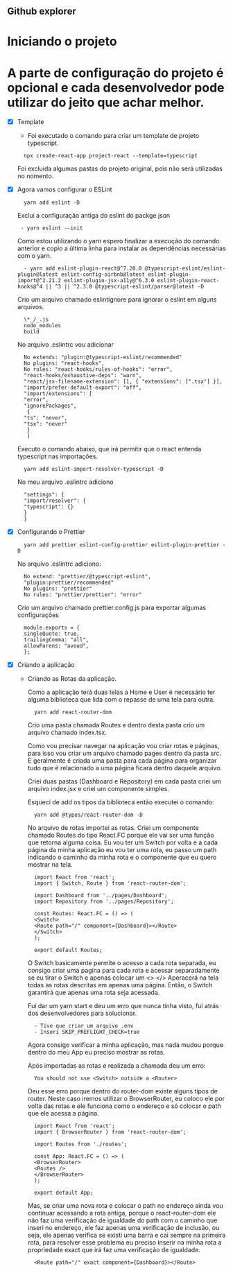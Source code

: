 ## Github explorer

# Iniciando o projeto

# A parte de configuração do projeto é opcional e cada desenvolvedor pode utilizar do jeito que achar melhor.

- [x] Template

  - Foi executado o comando para criar um template de projeto typescript.

  ```
    npx create-react-app project-react --template=typescript
  ```

  Foi excluída algumas pastas do projeto original, pois não será utilizadas no nomento.

- [x] Agora vamos configurar o ESLint

  ```
    yarn add eslint -D
  ```

  Exclui a configuração antiga do eslint do packge json

  ```
   - yarn eslint --init
  ```

  Como estou utilizando o yarn espero finalizar a execução do comando anterior e copio a última linha para instalar as dependências necessárias com o yarn.

  ```
    - yarn add eslint-plugin-react@^7.20.0 @typescript-eslint/eslint-plugin@latest eslint-config-airbnb@latest eslint-plugin-import@^2.21.2 eslint-plugin-jsx-a11y@^6.3.0 eslint-plugin-react-hooks@^4 || ^3 || ^2.3.0 @typescript-eslint/parser@latest -D

  ```

  Crio um arquivo chamado eslintignore para ignorar o eslint em alguns arquivos.

  ```
    \*_/_.js
    node_modules
    build
  ```

  No arquivo .eslintrc vou adicionar

  ```
    No extends: "plugin:@typescript-eslint/recommended"
    No plugins: "react-hooks",
    No rules: "react-hooks/rules-of-hooks": "error",
    "react-hooks/exhaustive-deps": "warn",
    "react/jsx-filename-extension": [1, { "extensions": [".tsx"] }],
    "import/prefer-default-export": "off",
    "import/extensions": [
    "error",
    "ignorePackages",
     {
    "ts": "never",
    "tsx": "never"
     }
     ]

  ```

  Executo o comando abaixo, que irá permitir que o react entenda typescript nas importações.

  ```
    yarn add eslint-import-resolver-typescript -D

  ```

  No meu arquivo .eslintrc adiciono

  ```
    "settings": {
    "import/resolver": {
    "typescript": {}
    }
    }

  ```

- [x] Configurando o Prettier

  ```
    yarn add prettier eslint-config-prettier eslint-plugin-prettier -D
  ```

  No arquivo .eslintrc adiciono:

  ```
    No extend: "prettier/@typescript-eslint",
    "plugin:prettier/recommended"
    No plugins: "prettier"
    No rules: "prettier/prettier": "error"
  ```

  Crio um arquivo chamado prettier.config.js para exportar algumas configurações

  ```
    module.exports = {
    singleQuote: true,
    trailingComma: "all",
    allowParens: "avoud",
    };
  ```

- [x] Criando a aplicação

  - Criando as Rotas da aplicação.

    Como a aplicação terá duas telas a Home e User é necessário ter alguma biblioteca que lida com o repasse de uma tela para outra.

    ```
      yarn add react-router-dom
    ```

    Crio uma pasta chamada Routes e dentro desta pasta crio um arquivo chamado index.tsx.

    Como vou precisar navegar na aplicação vou criar rotas e páginas, para isso vou criar um arquivo chamado pages dentro da pasta src. E geralmente é criada uma pasta para cada página para organizar tudo que é relacionado a uma página ficará dentro daquele arquivo.

    Criei duas pastas (Dashboard e Repository) em cada pasta criei um arquivo index.jsx e criei um componente simples.

    Esqueci de add os tipos da biblioteca então executei o comando:

    ```
      yarn add @types/react-router-dom -D
    ```

    No arquivo de rotas importei as rotas. Criei um componente chamado Routes do tipo React.FC porque ele vai ser uma função que retorna alguma coisa. Eu vou ter um Switch por volta e a cada página da minha aplicação eu vou ter uma rota, eu passo um path indicando o caminho da minha rota e o componente que eu quero mostrar na tela.

    ```
      import React from 'react';
      import { Switch, Route } from 'react-router-dom';

      import Dashboard from '../pages/Dashboard';
      import Repository from '../pages/Repository';

      const Routes: React.FC = () => (
      <Switch>
      <Route path="/" component={Dashboard}></Route>
      </Switch>
      );

      export default Routes;
    ```

    O Switch basicamente permite o acesso a cada rota separada, eu consigo criar uma pagina para cada rota e acessar separadamente se eu tirar o Switch e apenas colocar um <> </> Aperacerá na tela todas as rotas descritas em apenas uma página. Então, o Switch garantirá que apenas uma rota seja acessada.

    Fui dar um yarn start e deu um erro que nunca tinha visto, fui atrás dos desenvolvedores para solucionar.

    ```
      - Tive que criar um arquivo .env
      - Inseri SKIP_PREFLIGHT_CHECK=true
    ```

    Agora consigo verificar a minha aplicação, mas nada mudou porque dentro do meu App eu preciso mostrar as rotas.

    Após importadas as rotas e realizada a chamada deu um erro:

    ```
      You should not use <Switch> outside a <Router>
    ```

    Deu esse erro porque dentro do router-dom existe alguns tipos de router. Neste caso iremos utilizar o BrowserRouter, eu coloco ele por volta das rotas e ele funciona como o endereço e só colocar o path que ele acessa a página.

    ```
      import React from 'react';
      import { BrowserRouter } from 'react-router-dom';

      import Routes from './routes';

      const App: React.FC = () => (
      <BrowserRouter>
      <Routes />
      </BrowserRouter>
      );

      export default App;
    ```

    Mas, se criar uma nova rota e colocar o path no endereço ainda vou continuar acessando a rota antiga, porque o react-router-dom ele não faz uma verificação de igualdade do path com o caminho que inseri no endereço, ele faz apenas uma verificação de inclusão, ou seja, ele apenas verifica se existi uma barra e cai sempre na primeira rota, para resolver esse problema eu preciso inserir na minha rota a propriedade exact que irá faz uma verificação de igualdade.

    ```
      <Route path="/" exact component={Dashboard}></Route>
    ```
